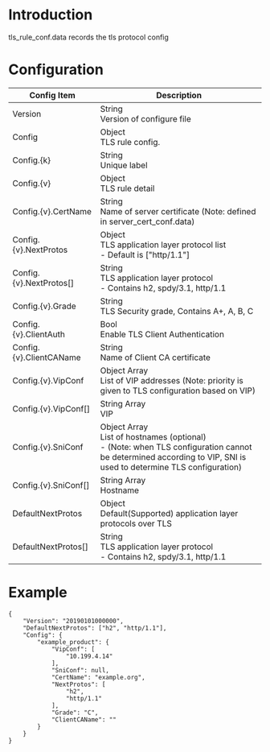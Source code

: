 # Introduction

tls_rule_conf.data records the tls protocol config

# Configuration

| Config Item             | Description                                                                    |
| ----------------------- | ------------------------------------------------------------------------------ |
| Version                 | String<br>Version of configure file                                            |
| Config                  | Object<br>TLS rule config.                                                     |
| Config.{k}              | String<br>Unique label                                                         |
| Config.{v}              | Object<br>TLS rule detail                                                      |
| Config.{v}.CertName     | String<br>Name of server certificate (Note: defined in server_cert_conf.data)  |
| Config.{v}.NextProtos   | Object<br>TLS application layer protocol list <br>- Default is ["http/1.1"]    |
| Config.{v}.NextProtos[] | String<br>TLS application layer protocol<br>- Contains h2, spdy/3.1, http/1.1  |
| Config.{v}.Grade        | String<br>TLS Security grade, Contains A+, A, B, C                             |
| Config.{v}.ClientAuth   | Bool<br>Enable TLS Client Authentication                                       |
| Config.{v}.ClientCAName | String<br>Name of Client CA certificate                                        |
| Config.{v}.VipConf      | Object Array<br>List of VIP addresses (Note: priority is given to TLS configuration based on VIP)  |
| Config.{v}.VipConf[]    | String Array<br>VIP                                                            |
| Config.{v}.SniConf      | Object Array<br>List of hostnames (optional) <br>- (Note: when TLS configuration cannot be determined according to VIP, SNI is used to determine TLS configuration)  |
| Config.{v}.SniConf[]    | String Array<br>Hostname                                                       |
| DefaultNextProtos       | Object<br>Default(Supported) application layer protocols over TLS              |
| DefaultNextProtos[]     | String<br>TLS application layer protocol<br>- Contains h2, spdy/3.1, http/1.1  |

# Example

```
{
    "Version": "20190101000000",
    "DefaultNextProtos": ["h2", "http/1.1"],
    "Config": {
        "example_product": {
            "VipConf": [
                "10.199.4.14"
            ],
            "SniConf": null,
            "CertName": "example.org",
            "NextProtos": [
                "h2",
                "http/1.1"
            ],
            "Grade": "C",
            "ClientCAName": ""
        }
    }
}
```
